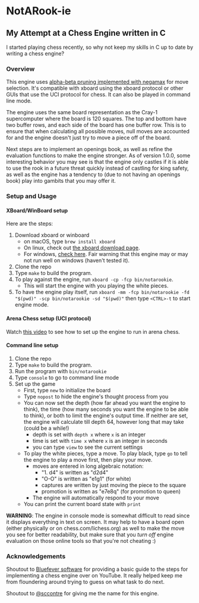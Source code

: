 # NotARook-ie
## My Attempt at a Chess Engine written in C

I started playing chess recently, so why not keep my skills in C up to date by writing a chess engine?

### Overview
This engine uses [alpha-beta pruning implemented with negamax](https://en.wikipedia.org/wiki/Alpha%E2%80%93beta_pruning) for move selection. It's compatible with
xboard using the xboard protocol or other GUIs that use the <a href="http://wbec-ridderkerk.nl/html/UCIProtocol.html" target="_blank" style="text-decoration:none;">UCI protocol</a> for chess. It can also be played in command line mode.

The engine uses the same board representation as the <a href="https://www.chessprogramming.org/Cray-1" target="_blank" style="text-decoration:none;">Cray-1 supercomputer</a> where the board is 120 squares. The top and bottom have two buffer
rows, and each side of the board has one buffer row. This is to ensure that when calculating all possible moves, null moves
are accounted for and the engine doesn't just try to move a piece off of the board.

Next steps are to implement an openings book, as well as refine the evaluation functions to make the engine stronger. As of
version 1.0.0, some interesting behavior you may see is that the engine only castles if it is able to use the rook in a future
threat quickly instead of castling for king safety, as well as the engine has a tendency to (due to not having an openings book)
play into gambits that you may offer it.

### Setup and Usage

#### XBoard/WinBoard setup
Here are the steps:
1. Download xboard or winboard
    * on macOS, type `brew install xboard`
    * On linux, check out [the xboard download page](https://www.gnu.org/software/xboard/#download).
    * For windows, [check here](https://www.gnu.org/software/xboard/#tag-A1). Fair warning that this engine may or may not run well on windows (haven't tested it).
2. Clone the repo
3. Type `make` to build the program.
4. To play against the engine, run `xboard -cp -fcp bin/notarookie`.
    * This will start the engine with you playing the white pieces.
5. To have the engine play itself, run `xboard -mm -fcp bin/notarookie -fd "$(pwd)" -scp bin/notarookie -sd "$(pwd)"` then type `<CTRL>-t` to start engine mode.

#### Arena Chess setup (UCI protocol)
Watch [this video](https://www.youtube.com/watch?v=7WUN1dgUEmw) to see how to set up the engine to run in arena chess.

#### Command line setup
1. Clone the repo
2. Type `make` to build the program.
3. Run the program with `bin/notarookie`
4. Type `console` to go to command line mode
5. Set up the game
    * First, type `new` to initialize the board
    * Type `nopost` to hide the engine's thought process from you
    * You can now set the depth (how far ahead you want the engine to think), the time (how many seconds you want the engine to be able to think), or both to limit the engine's output time. If neither are set, the engine will calculate till depth 64, however long that may take (could be a while!)
        * depth is set with `depth x` where `x` is an integer
        * time is set with `time x` where `x` is an integer in seconds
        * you can type `view` to see the current settings
    * To play the white pieces, type a move. To play black, type `go` to tell the engine to play a move first, then play your move.
        * moves are entered in long algebraic notation:
            * "1. d4" is written as "d2d4"
            * "O-O" is written as "e1g1" (for white)
            * captures are written by just moving the piece to the square
            * promotion is written as "e7e8q" (for promotion to queen)
        * The engine will automatically respond to your move
    * You can print the current board state with `print`

**WARNING**: The engine in console mode is somewhat difficult to read since it displays everything in text on screen. It may help to have a board open (either physically or on chess.com/lichess.org) as well to make the move you see for better readability, but make sure that you _turn off_ engine evaluation on those online tools so that you're not cheating :)

### Acknowledgements
Shoutout to [Bluefever software](https://www.youtube.com/user/BlueFeverSoft) for providing a basic guide to the steps for implementing a chess engine over on YouTube. It really helped keep me from floundering around trying to guess on what task to do next.

Shoutout to [@sccontre](http://github.com/sccontre) for giving me the name for this engine.
